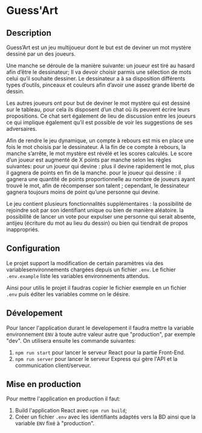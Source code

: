 # Guess'Art

## Description

Guess’Art est un jeu multijoueur dont le but est de deviner un mot mystère dessiné par un des joueurs.

Une manche se déroule de la manière suivante:
un joueur est tiré au hasard afin d’être le dessinateur; Il va devoir choisir parmis une sélection de mots celui qu’il souhaite dessiner.
Le dessinateur a à sa disposition différents types d’outils, pinceaux et couleurs afin d’avoir une assez grande liberté de dessin.

Les autres joueurs ont pour but de deviner le mot mystère qui est dessiné sur le tableau, pour cela ils disposent d’un chat où ils peuvent écrire leurs propositions.
Ce chat sert également de lieu de discussion entre les joueurs ce qui implique également qu’il est possible de voir les suggestions de ses adversaires.

Afin de rendre le jeu dynamique, un compte à rebours est mis en place une fois le mot choisis par le dessinateur. À la fin de ce compte à rebours, la manche s’arrête, le mot mystère est révélé et les scores calculés.
Le score d’un joueur est augmenté de X points par manche selon les règles suivantes:
pour un joueur qui devine : plus il devine rapidement le mot, plus il gagnera de points en fin de la manche.
pour le joueur qui dessine : il gagnera une quantité de points proportionnelle au nombre de joueurs ayant trouvé le mot, afin de récompenser son talent ; cependant, le dessinateur gagnera toujours moins de point qu’une personne qui devine.

Le jeu contient plusieurs fonctionnalités supplémentaires :
la possibilité de rejoindre soit par son identifiant unique ou bien de manière aléatoire.
la possibilité de lancer un vote pour expulser une personne qui serait absente, antijeu (écriture du mot au lieu du dessin) ou bien qui tiendrait de propos inappropriés.

## Configuration

Le projet support la modification de certain paramètres via des variablesenvironnements chargées depuis un fichier `.env`.
Le fichier `.env.example` liste les variables environnements attendus.

Ainsi pour utilis le projet il faudras copier le fichier exemple en un fichier `.env` puis éditer les variables comme on le désire.

## Dévelopement

Pour lancer l'application durant le developement il faudra mettre la variable environnement `ENV` à toute autre valeur autre que "production", par exemple "dev".
On utilisera ensuite les commande suivantes:

1. `npm run start` pour lancer le serveur React pour la partie Front-End.
2. `npm run server` pour lancer le serveur Express qui gère l'API et la communication client/serveur.

## Mise en production

Pour mettre l'application en production il faut:

1. Build l'application React avec `npm run build`;
2. Créer un fichier `.env` avec les identifiants adaptés vers la BD ainsi que la variable `ENV` fixé à "production".
